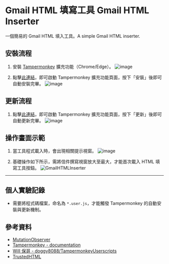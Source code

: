 # Gmail HTML 填寫工具 Gmail HTML Inserter

一個簡易的 Gmail HTML 填入工具。A simple Gmail HTML inserter.

## 安裝流程

1. 安裝 [Tampermonkey](https://chrome.google.com/webstore/detail/tampermonkey/dhdgffkkebhmkfjojejmpbldmpobfkfo) 擴充功能（Chrome/Edge）。
  ![image](https://user-images.githubusercontent.com/22278312/218531361-94cf8e49-1ece-4c9e-a252-a01277fca749.png)

2. 點擊[此連結](https://github.com/gandolfreddy/GmailHTMLInserter/raw/main/src/GmailHTMLInserter.user.js)，即可啟動 Tampermonkey 擴充功能頁面，按下「安裝」後即可自動安裝完畢。
  ![image](https://user-images.githubusercontent.com/22278312/218531414-9bd09939-94b7-4f4a-ac26-d9496aadf637.png)

## 更新流程

1. 點擊[此連結](https://github.com/gandolfreddy/GmailHTMLInserter/raw/main/src/GmailHTMLInserter.user.js)，即可啟動 Tampermonkey 擴充功能頁面，按下「更新」後即可自動更新完畢。
  ![image](https://user-images.githubusercontent.com/22278312/218531884-085ea33e-db99-4692-be6d-84c8c022a6b8.png)

## 操作畫面示範

1. 當工具程式載入時，會出現相關提示視窗。
  ![image](https://user-images.githubusercontent.com/22278312/218553502-8161d7a8-68cc-4069-9e99-af26a9b3b6f8.png)

2. 基礎操作如下所示，需將信件撰寫視窗放大至最大，才能首次載入 HTML 填寫工具按鈕。
  ![GmailHTMLInserter](https://user-images.githubusercontent.com/22278312/218556871-6b910310-0857-4102-ab80-ad41d8615510.gif)
---

## 個人實驗記錄

- 需要將程式碼檔案，命名為 `*.user.js`，才能觸發 Tampermonkey 的自動安裝與更新機制。

## 參考資料

- [MutationObserver](https://developer.mozilla.org/en-US/docs/Web/API/MutationObserver)
- [Tampermonkey - documentation](https://www.tampermonkey.net/documentation.php#meta:downloadURL)
- [Will 保哥 - doggy8088/TampermonkeyUserscripts](https://github.com/doggy8088/TampermonkeyUserscripts/)
- [TrustedHTML](https://developer.mozilla.org/en-US/docs/Web/API/TrustedHTML)

